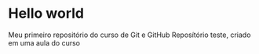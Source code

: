 # Hello world
 Meu primeiro repositório do curso de Git e GitHub
 Reposítório teste, criado em uma aula do curso
